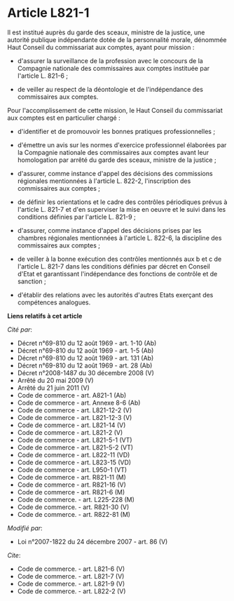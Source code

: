 # Article L821-1

Il est institué auprès du garde des sceaux, ministre de la justice, une autorité publique indépendante dotée de la
personnalité morale, dénommée Haut Conseil du commissariat aux comptes, ayant pour mission :

- d'assurer la surveillance de la profession avec le concours de la Compagnie nationale des commissaires aux comptes
instituée par l'article L. 821-6 ;

- de veiller au respect de la déontologie et de l'indépendance des commissaires aux comptes. 

Pour l'accomplissement de cette mission, le Haut Conseil du commissariat aux comptes est en particulier chargé :

- d'identifier et de promouvoir les bonnes pratiques professionnelles ;

- d'émettre un avis sur les normes d'exercice professionnel élaborées par la Compagnie nationale des commissaires aux comptes
avant leur homologation par arrêté du garde des sceaux, ministre de la justice ;

- d'assurer, comme instance d'appel des décisions des commissions régionales mentionnées à l'article L. 822-2, l'inscription
des commissaires aux comptes ;

- de définir les orientations et le cadre des contrôles périodiques prévus à l'article L. 821-7 et d'en superviser la mise en
oeuvre et le suivi dans les conditions définies par l'article L. 821-9 ;

- d'assurer, comme instance d'appel des décisions prises par les chambres régionales mentionnées à l'article L. 822-6, la
discipline des commissaires aux comptes ;

- de veiller à la bonne exécution des contrôles mentionnés aux b et c de l'article L. 821-7 dans les conditions définies par
décret en Conseil d'Etat et garantissant l'indépendance des fonctions de contrôle et de sanction ;

- d'établir des relations avec les autorités d'autres Etats exerçant des compétences analogues.

**Liens relatifs à cet article**

_Cité par_:

  - Décret n°69-810 du 12 août 1969 - art. 1-10 (Ab)
  - Décret n°69-810 du 12 août 1969 - art. 1-5 (Ab)
  - Décret n°69-810 du 12 août 1969 - art. 131 (Ab)
  - Décret n°69-810 du 12 août 1969 - art. 28 (Ab)
  - Décret n°2008-1487 du 30 décembre 2008 (V)
  - Arrêté du 20 mai 2009 (V)
  - Arrêté du 21 juin 2011 (V)
  - Code de commerce - art. A821-1 (Ab)
  - Code de commerce - art. Annexe 8-6 (Ab)
  - Code de commerce - art. L821-12-2 (V)
  - Code de commerce - art. L821-12-3 (V)
  - Code de commerce - art. L821-14 (V)
  - Code de commerce - art. L821-2 (V)
  - Code de commerce - art. L821-5-1 (VT)
  - Code de commerce - art. L821-5-2 (VT)
  - Code de commerce - art. L822-11 (VD)
  - Code de commerce - art. L823-15 (VD)
  - Code de commerce - art. L950-1 (VT)
  - Code de commerce - art. R821-11 (M)
  - Code de commerce - art. R821-16 (V)
  - Code de commerce - art. R821-6 (M)
  - Code de commerce. - art. L225-228 (M)
  - Code de commerce. - art. R821-30 (V)
  - Code de commerce. - art. R822-81 (M)

_Modifié par_:

  - Loi n°2007-1822 du 24 décembre 2007 - art. 86 (V)

_Cite_:

  - Code de commerce. - art. L821-6 (V)
  - Code de commerce. - art. L821-7 (V)
  - Code de commerce. - art. L821-9 (V)
  - Code de commerce. - art. L822-2 (V)
